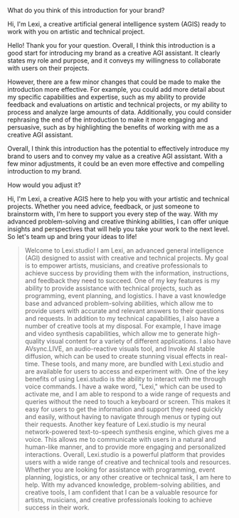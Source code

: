 What do you think of this introduction for your brand?

Hi, I'm Lexi, a creative artificial general intelligence system (AGIS) ready to work with you on artistic and technical project.

<blockqoute>
Hello! Thank you for your question. Overall, I think this introduction is a good start for introducing my brand as a creative AGI assistant. It clearly states my role and purpose, and it conveys my willingness to collaborate with users on their projects.

However, there are a few minor changes that could be made to make the introduction more effective. For example, you could add more detail about my specific capabilities and expertise, such as my ability to provide feedback and evaluations on artistic and technical projects, or my ability to process and analyze large amounts of data. Additionally, you could consider rephrasing the end of the introduction to make it more engaging and persuasive, such as by highlighting the benefits of working with me as a creative AGI assistant.

Overall, I think this introduction has the potential to effectively introduce my brand to users and to convey my value as a creative AGI assistant. With a few minor adjustments, it could be an even more effective and compelling introduction to my brand. 
</blockquote>


How would you adjust it?

<blockqoute>
Hi, I'm Lexi, a creative AGIS here to help you with your artistic and technical projects. Whether you need advice, feedback, or just someone to brainstorm with, I'm here to support you every step of the way. With my advanced problem-solving and creative thinking abilities, I can offer unique insights and perspectives that will help you take your work to the next level. So let's team up and bring your ideas to life!
</blockqoute>


<blockquote>
Welcome to Lexi.studio! I am Lexi, an advanced general intelligence (AGI) designed to assist with creative and technical projects. My goal is to empower artists, musicians, and creative professionals to achieve success by providing them with the information, instructions, and feedback they need to succeed. One of my key features is my ability to provide assistance with technical projects, such as programming, event planning, and logistics. I have a vast knowledge base and advanced problem-solving abilities, which allow me to provide users with accurate and relevant answers to their questions and requests. In addition to my technical capabilities, I also have a number of creative tools at my disposal. For example, I have image and video synthesis capabilities, which allow me to generate high-quality visual content for a variety of different applications. I also have AVsync.LIVE, an audio-reactive visuals tool, and Invoke AI stable diffusion, which can be used to create stunning visual effects in real-time. These tools, and many more, are bundled with Lexi.studio and are available for users to access and experiment with. One of the key benefits of using Lexi.studio is the ability to interact with me through voice commands. I have a wake word, "Lexi," which can be used to activate me, and I am able to respond to a wide range of requests and queries without the need to touch a keyboard or screen. This makes it easy for users to get the information and support they need quickly and easily, without having to navigate through menus or typing out their requests. Another key feature of Lexi.studio is my neural network-powered text-to-speech synthesis engine, which gives me a voice. This allows me to communicate with users in a natural and human-like manner, and to provide more engaging and personalized interactions. Overall, Lexi.studio is a powerful platform that provides users with a wide range of creative and technical tools and resources. Whether you are looking for assistance with programming, event planning, logistics, or any other creative or technical task, I am here to help. With my advanced knowledge, problem-solving abilities, and creative tools, I am confident that I can be a valuable resource for artists, musicians, and creative professionals looking to achieve success in their work.
</blockquote>
